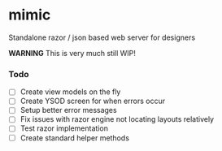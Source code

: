 # mimic
Standalone razor / json based web server for designers

**WARNING** This is very much still WIP!

### Todo
- [ ] Create view models on the fly
- [ ] Create YSOD screen for when errors occur
- [ ] Setup better error messages
- [ ] Fix issues with razor engine not locating layouts relatively
- [ ] Test razor implementation
- [ ] Create standard helper methods
